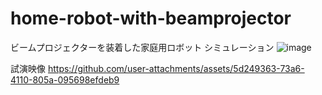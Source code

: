 # home-robot-with-beamprojector
ビームプロジェクターを装着した家庭用ロボット
シミュレーション
![image](https://github.com/user-attachments/assets/2f22643e-8320-4387-953c-2acfd083fe17)

試演映像
https://github.com/user-attachments/assets/5d249363-73a6-4110-805a-095698efdeb9


